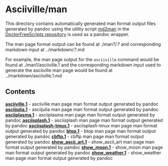 # Asciiville/man

This directory contains automatically generated man format output files
generated by pandoc using the utility script
[md2man](https://gitlab.com/doctorfree/DoctorFreeScripts/-/blob/master/scripts/md2man.sh)
in the [DoctorFreeScripts repository](https://gitlab.com/doctorfree/DoctorFreeScripts)
is used as a pandoc wrapper.

The man page format output can be found at ./man?/<command>.?
and corresponding markdown input at ../markdown/<command>.?.md

For example, the man page output for the `asciiville` command would be found at
./man1/asciiville.1 and the corresponding markdown input used to generate the
asciiville man page would be found at ../markdown/asciiville.1.md

## Contents

[**asciiville.1**](man1/asciiville.1) - asciiville man page man format output generated by pandoc
[**asciijulia.1**](man1/asciijulia.1) - asciijulia man page man format output generated by pandoc
[**asciiplasma.1**](man1/asciiplasma.1) - asciiplasma man page man format output generated by pandoc
[**asciisplash.1**](man1/asciisplash.1) - asciisplash man page man format output generated by pandoc
[**asciisplash-tmux.1**](man1/asciisplash-tmux.1) - asciisplash-tmux man page man format output generated by pandoc
[**btop.1**](man1/btop.1) - btop man page man format output generated by pandoc
[**cbftp.1**](man1/cbftp.1) - cbftp man page man format output generated by pandoc
[**show_ascii_art.1**](man1/show_ascii_art.1) - show_ascii_art man page man format output generated by pandoc
[**show_moon.1**](man1/show_moon.1) - show_moon man page man format output generated by pandoc
[**show_weather.1**](man1/show_weather.1) - show_weather man page man format output generated by pandoc
